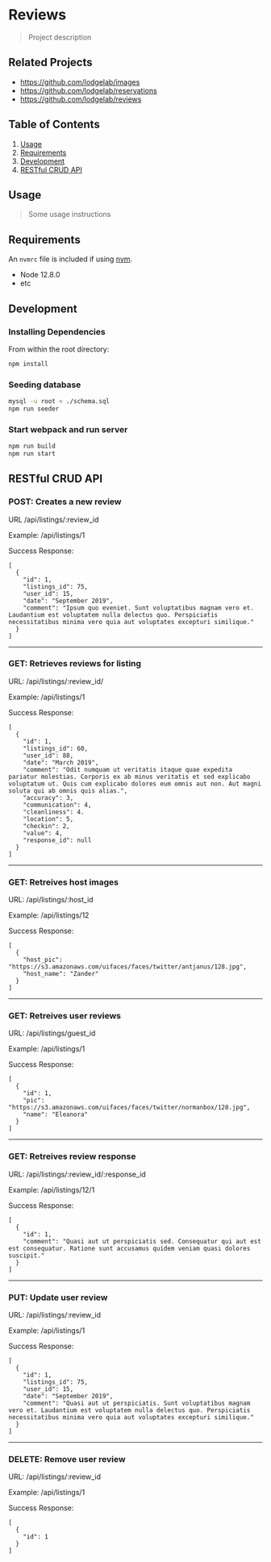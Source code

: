# Reviews

> Project description

## Related Projects

  - https://github.com/lodgelab/images
  - https://github.com/lodgelab/reservations
  - https://github.com/lodgelab/reviews

## Table of Contents

1. [Usage](#Usage)
1. [Requirements](#requirements)
1. [Development](#development)
1. [RESTful CRUD API](#restful-crud-api)

## Usage

> Some usage instructions

## Requirements

An `nvmrc` file is included if using [nvm](https://github.com/creationix/nvm).

- Node 12.8.0
- etc

## Development

### Installing Dependencies

From within the root directory:

```sh
npm install
```

### Seeding database

```sh
mysql -u root < ./schema.sql
npm run seeder
```

### Start webpack and run server

```sh
npm run build
npm run start
```

## RESTful CRUD API

### POST: Creates a new review

URL /api/listings/:review_id

Example: /api/listings/1

Success Response:
```
[
  {
    "id": 1,
    "listings_id": 75,
    "user_id": 15,
    "date": "September 2019",
    "comment": "Ipsum quo eveniet. Sunt voluptatibus magnam vero et. Laudantium est voluptatem nulla delectus quo. Perspiciatis necessitatibus minima vero quia aut voluptates excepturi similique."
  }
]
```

---
### GET: Retrieves reviews for listing

URL: /api/listings/:review_id/

Example: /api/listings/1

Success Response:
```
[
  {
    "id": 1,
    "listings_id": 60,
    "user_id": 88,
    "date": "March 2019",
    "comment": "Odit numquam ut veritatis itaque quae expedita pariatur molestias. Corporis ex ab minus veritatis et sed explicabo voluptatum ut. Quis cum explicabo dolores eum omnis aut non. Aut magni soluta qui ab omnis quis alias.",
    "accuracy": 3,
    "communication": 4,
    "cleanliness": 4.
    "location": 5,
    "checkin": 2,
    "value": 4,
    "response_id": null
  }
]
```

---
### GET: Retreives host images

URL: /api/listings/:host_id

Example: /api/listings/12

Success Response:
```
[
  {
    "host_pic": "https://s3.amazonaws.com/uifaces/faces/twitter/antjanus/128.jpg",
    "host_name": "Zander"
  }
]
```

---
### GET: Retreives user reviews

URL: /api/listings/guest_id

Example: /api/listings/1

Success Response:
```
[
  {
    "id": 1,
    "pic": "https://s3.amazonaws.com/uifaces/faces/twitter/normanbox/128.jpg",
    "name": "Eleanora"
  }
]
```

---
### GET: Retreives review response

URL: /api/listings/:review_id/:response_id

Example: /api/listings/12/1

Success Response:
```
[
  {
    "id": 1,
    "comment": "Quasi aut ut perspiciatis sed. Consequatur qui aut est est consequatur. Ratione sunt accusamus quidem veniam quasi dolores suscipit."
  }
]
```

---
### PUT: Update user review

URL: /api/listings/:review_id

Example: /api/listings/1

Success Response:
```
[
  {
    "id": 1,
    "listings_id": 75,
    "user_id": 15,
    "date": "September 2019",
    "comment": "Quasi aut ut perspiciatis. Sunt voluptatibus magnam vero et. Laudantium est voluptatem nulla delectus quo. Perspiciatis necessitatibus minima vero quia aut voluptates excepturi similique."
  }
]
```

---
### DELETE: Remove user review

URL: /api/listings/:review_id

Example: /api/listings/1

Success Response:
```
[
  {
    "id": 1
  }
]
```